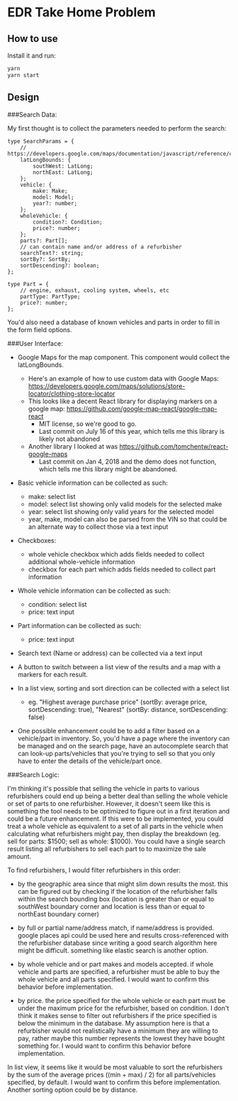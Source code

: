 # EDR Take Home Problem

## How to use

Install it and run:

```sh
yarn
yarn start
```

## Design

###Search Data:

My first thought is to collect the parameters needed to perform the search:

```
type SearchParams = {
    // https://developers.google.com/maps/documentation/javascript/reference/coordinates#LatLngBounds
    latLongBounds: {
        southWest: LatLong;
        northEast: LatLong;
    };
    vehicle: {
        make: Make;
        model: Model;
        year?: number;
    };
    wholeVehicle: {
        condition?: Condition;
        price?: number;
    };
    parts?: Part[];
    // can contain name and/or address of a refurbisher
    searchText?: string;
    sortBy?: SortBy;
    sortDescending?: boolean;
};

type Part = {
    // engine, exhaust, cooling system, wheels, etc
    partType: PartType;
    price?: number;
};
```

You'd also need a database of known vehicles and parts in order to fill in the form field options.

###User Interface:

- Google Maps for the map component. This component would collect the latLongBounds.
    - Here's an example of how to use custom data with Google Maps: https://developers.google.com/maps/solutions/store-locator/clothing-store-locator
    - This looks like a decent React library for displaying markers on a google map: https://github.com/google-map-react/google-map-react
        - MIT license, so we're good to go.
        - Last commit on July 16 of this year, which tells me this library is likely not abandoned
    - Another library I looked at was https://github.com/tomchentw/react-google-maps
        - Last commit on Jan 4, 2018 and the demo does not function, which tells me this library might be abandoned.

- Basic vehicle information can be collected as such:
    - make: select list
    - model: select list showing only valid models for the selected make
    - year: select list showing only valid years for the selected model
    - year, make, model can also be parsed from the VIN so that could be an alternate way to collect those via a text input

- Checkboxes:
    - whole vehicle checkbox which adds fields needed to collect additional whole-vehicle information
    - checkbox for each part which adds fields needed to collect part information

- Whole vehicle information can be collected as such:
    - condition: select list
    - price: text input

- Part information can be collected as such:
    - price: text input
    
- Search text (Name or address) can be collected via a text input

- A button to switch between a list view of the results and a map with a markers for each result.

- In a list view, sorting and sort direction can be collected with a select list
    - eg. "Highest average purchase price" (sortBy: average price, sortDescending: true), "Nearest" (sortBy: distance, sortDescending: false)

- One possible enhancement could be to add a filter based on a vehicle/part in inventory. So, you'd have a page where the inventory can be managed and on the search page, have an autocomplete search that can look-up parts/vehicles that you're trying to sell so that you only have to enter the details of the vehicle/part once.

###Search Logic:

I'm thinking it's possible that selling the vehicle in parts to various refurbishers could end up being a better deal than selling the whole vehicle or set of parts to one refurbisher. However, it doesn't seem like this is something the tool needs to be optimized to figure out in a first iteration and could be a future enhancement. If this were to be implemented, you could treat a whole vehicle as equivalent to a set of all parts in the vehicle when calculating what refurbishers might pay, then display the breakdown (eg. sell for parts: $1500; sell as whole: $1000). You could have a single search result listing all refurbishers to sell each part to to maximize the sale amount.

To find refurbishers, I would filter refurbishers in this order:
    
- by the geographic area since that might slim down results the most. this can be figured out by checking if the location of the refurbisher falls within the search bounding box (location is greater than or equal to southWest boundary corner and location is less than or equal to northEast boundary corner)

- by full or partial name/address match, if name/address is provided. google places api could be used here and results cross-referenced with the refurbisher database since writing a good search algorithm here might be difficult. something like elastic search is another option.

- by whole vehicle and or part makes and models accepted. if whole vehicle and parts are specified, a refurbisher must be able to buy the whole vehicle and all parts specified. I would want to confirm this behavior before implementation.

- by price. the price specified for the whole vehicle or each part must be under the maximum price for the refurbisher, based on condition. I don't think it makes sense to filter out refurbishers if the price specified is below the minimum in the database. My assumption here is that a refurbisher would not realistically have a minimum they are willing to pay, rather maybe this number represents the lowest they have bought something for. I would want to confirm this behavior before implementation.

In list view, it seems like it would be most valuable to sort the refurbishers by the sum of the average prices ((min + max) / 2) for all parts/vehicles specified, by default. I would want to confirm this before implementation. Another sorting option could be by distance.






